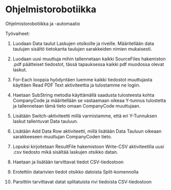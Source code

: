 # Ohjelmistorobotiikka
Ohjelmistorobotiikka ja -automaatio

Työvaiheet: 

1. Luodaan Data taulut Laskujen otsikoille ja riveille. Määritellään data taulujen sisältö tietokanta taulujen sarakkeiden nimien mukaisesti.

2. Luodaan uusi muuttuja mihin tallennetaan kaikki SourceFiles hakemiston .pdf päätteiset tiedostot, tässä tapauksessa kaikki pdf muodossa olevat laskut.

3. For-Each looppia hyödyntäen luemme kaikki tiedostot muuttujasta käyttäen Read PDF Text aktiviteettia ja tulostamme ne logiin.

4. Haetaan SubString metodia käyttämällä saadusta tulosteesta kohta CompanyCode ja määritellään se vastaamaan oikeaa Y-tunnus tulostetta ja tallennetaan tämä tieto omaan CompanyCode muuttujaan.

5. Lisätään Switch-aktiviteetti millä varmistamme, että eri Y-Tunnuksen laskut tallentuvat Data tauluun.

6. Lisätään Add Data Row aktiviteetti, millä lisätään Data Tauluun oikeaan sarakkeeseen muuttujan CompanyCoden tieto.

7. Lopuksi kirjoitetaan ResultFile hakemistoon Write-CSV aktiviteetilla uusi .csv tiedosto mikä sisältää laskujen otsikko datan.

8. Haetaan ja lisätään tarvittavat tiedot CSV-tiedostoon

9. Erotettiin datarivien tiedot otsikko datoista Split-komennolla

10. Parsittiin tarvittavat datat splitatuista rivi tiedoista CSV-tiedostoon
